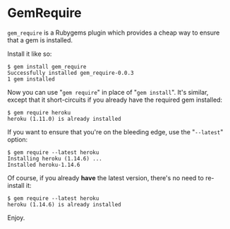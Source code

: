 GemRequire
==========

`gem_require` is a Rubygems plugin which provides a cheap way to ensure that a gem is installed.

Install it like so:

    $ gem install gem_require
    Successfully installed gem_require-0.0.3
    1 gem installed

Now you can use "`gem require`" in place of "`gem install`".  It's similar, except that it short-circuits if you already have the required gem installed:

    $ gem require heroku
    heroku (1.11.0) is already installed

If you want to ensure that you're on the bleeding edge, use the "`--latest`" option:

    $ gem require --latest heroku
    Installing heroku (1.14.6) ...
    Installed heroku-1.14.6

Of course, if you already **have** the latest version, there's no need to re-install it:

    $ gem require --latest heroku
    heroku (1.14.6) is already installed

Enjoy.
